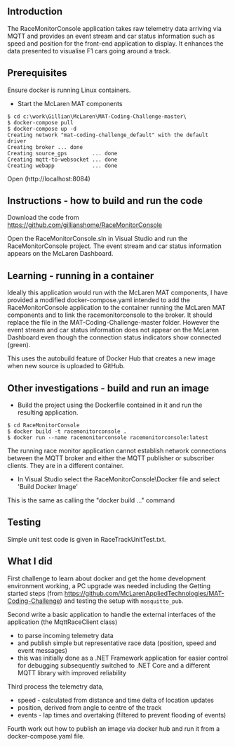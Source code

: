 
## Introduction

The RaceMonitorConsole application takes raw telemetry data arriving via MQTT and provides an event stream and car status information such as speed and position for the front-end application to display.
It enhances the data presented to visualise F1 cars going around a track. 

## Prerequisites

Ensure docker is running Linux containers.

* Start the McLaren MAT components
```console
$ cd c:\work\Gillian\McLaren\MAT-Coding-Challenge-master\
$ docker-compose pull
$ docker-compose up -d
Creating network "mat-coding-challenge_default" with the default driver
Creating broker ... done
Creating source_gps        ... done
Creating mqtt-to-websocket ... done
Creating webapp            ... done
```

Open (http://localhost:8084)

## Instructions - how to build and run the code

Download the code from https://github.com/gillianshome/RaceMonitorConsole

Open the RaceMonitorConsole.sln in Visual Studio and run the RaceMonitorConsole project.
The event stream and car status information appears on the McLaren Dashboard.

## Learning - running in a container 

Ideally this application would run with the McLaren MAT components, I have provided a modified docker-compose.yaml intended to add the RaceMonitorConsole application to the container running the McLaren MAT components and to link the racemonitorconsole to the broker. It should replace the file in the MAT-Coding-Challenge-master folder. 
However the event stream and car status information does not appear on the McLaren Dashboard even though the connection status indicators show connected (green).

This uses the autobuild feature of Docker Hub that creates a new image when new source is uploaded to GitHub.

## Other investigations - build and run an image

* Build the project using the Dockerfile contained in it and run the resulting application.

```console
$ cd RaceMonitorConsole
$ docker build -t racemonitorconsole .
$ docker run --name racemonitorconsole racemonitorconsole:latest
```

The running race monitor application cannot establish network connections between the MQTT broker and either the MQTT publisher or subscriber clients. They are in a different container.

* In Visual Studio select the RaceMonitorConsole\Docker file and select 'Build Docker Image'

This is the same as calling the "docker build ..." command

## Testing

Simple unit test code is given in RaceTrackUnitTest.txt.

## What I did

First challenge to learn about docker and get the home development environment working, a PC upgrade was needed including the Getting started steps (from https://github.com/McLarenAppliedTechnologies/MAT-Coding-Challenge) and testing the setup with `mosquitto_pub`.

Second write a basic application to handle the external interfaces of the application (the MqttRaceClient class)
* to parse incoming telemetry data
* and publish simple but representative race data (position, speed and event messages)
* this was initially done as a .NET Framework application for easier control for debugging subsequently switched to .NET Core and a different MQTT library with improved reliability

Third process the telemetry data, 
* speed - calculated from distance and time delta of location updates
* position, derived from angle to centre of the track
* events - lap times and overtaking (filtered to prevent flooding of events)

Fourth work out how to publish an image via docker hub and run it from a docker-compose.yaml file.

